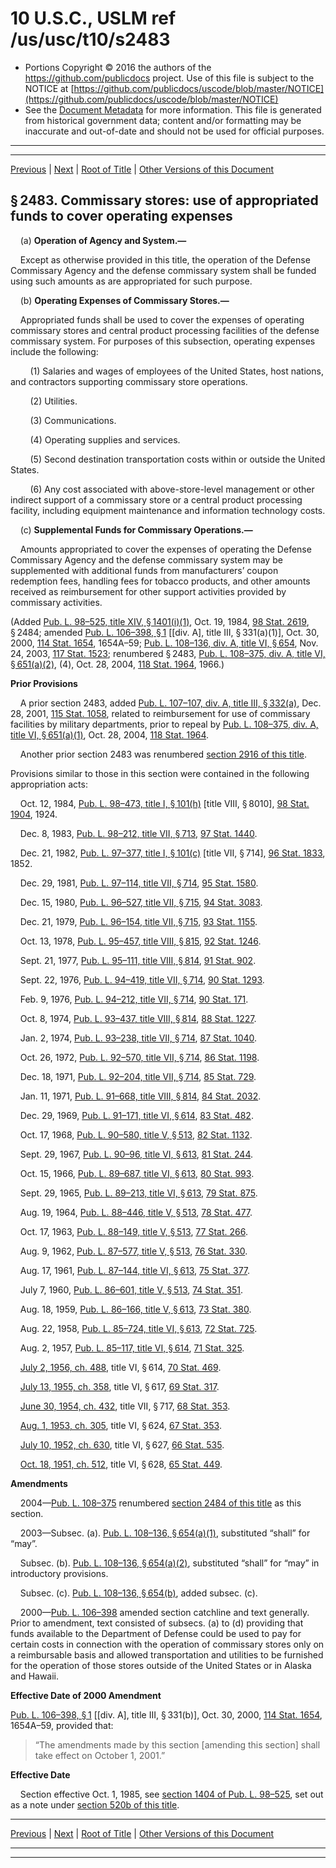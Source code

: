 ---
---

# 10 U.S.C., USLM ref /us/usc/t10/s2483

* Portions Copyright © 2016 the authors of the https://github.com/publicdocs project.
  Use of this file is subject to the NOTICE at [https://github.com/publicdocs/uscode/blob/master/NOTICE](https://github.com/publicdocs/uscode/blob/master/NOTICE)
* See the [Document Metadata](././../../../../../../..//README.md) for more information.
  This file is generated from historical government data; content and/or formatting may be inaccurate and out-of-date and should not be used for official purposes.

----------
----------

[Previous](./../../../../../../..//us/usc/t10/stA/ptIV/ch147/schI/m__us_usc_t10_s2482.md) | [Next](./../../../../../../..//us/usc/t10/stA/ptIV/ch147/schI/m__us_usc_t10_s2484.md) | [Root of Title](./../../../../../../../) | [Other Versions of this Document](https://publicdocs.github.io/go/links?ns=uslm&ref=%2Fus%2Fusc%2Ft10%2Fs2483)

## § 2483. Commissary stores: use of appropriated funds to cover operating expenses

    (a) __Operation of Agency and System.—__ 

    Except as otherwise provided in this title, the operation of the Defense Commissary Agency and the defense commissary system shall be funded using such amounts as are appropriated for such purpose.

    (b) __Operating Expenses of Commissary Stores.—__ 

    Appropriated funds shall be used to cover the expenses of operating commissary stores and central product processing facilities of the defense commissary system. For purposes of this subsection, operating expenses include the following:

        (1) Salaries and wages of employees of the United States, host nations, and contractors supporting commissary store operations.

        (2) Utilities.

        (3) Communications.

        (4) Operating supplies and services.

        (5) Second destination transportation costs within or outside the United States.

        (6) Any cost associated with above-store-level management or other indirect support of a commissary store or a central product processing facility, including equipment maintenance and information technology costs.

    (c) __Supplemental Funds for Commissary Operations.—__ 

    Amounts appropriated to cover the expenses of operating the Defense Commissary Agency and the defense commissary system may be supplemented with additional funds from manufacturers’ coupon redemption fees, handling fees for tobacco products, and other amounts received as reimbursement for other support activities provided by commissary activities.

(Added [Pub. L. 98–525, title XIV, § 1401(i)(1)][/us/pl/98/525/s1401/i/1], Oct. 19, 1984, [98 Stat. 2619][/us/stat/98/2619], § 2484; amended [Pub. L. 106–398, § 1][/us/pl/106/398/s1] \[\[div. A\], title III, § 331(a)(1)\], Oct. 30, 2000, [114 Stat. 1654][/us/stat/114/1654], 1654A–59; [Pub. L. 108–136, div. A, title VI, § 654][/us/pl/108/136/s654], Nov. 24, 2003, [117 Stat. 1523][/us/stat/117/1523]; renumbered § 2483, [Pub. L. 108–375, div. A, title VI, § 651(a)(2)][/us/pl/108/375/s651/a/2], (4), Oct. 28, 2004, [118 Stat. 1964][/us/stat/118/1964], 1966.)

 __Prior Provisions__ 

    A prior section 2483, added [Pub. L. 107–107, div. A, title III, § 332(a)][/us/pl/107/107/s332/a], Dec. 28, 2001, [115 Stat. 1058][/us/stat/115/1058], related to reimbursement for use of commissary facilities by military departments, prior to repeal by [Pub. L. 108–375, div. A, title VI, § 651(a)(1)][/us/pl/108/375/s651/a/1], Oct. 28, 2004, [118 Stat. 1964][/us/stat/118/1964].

    Another prior section 2483 was renumbered [section 2916 of this title][/us/usc/t10/s2916].

Provisions similar to those in this section were contained in the following appropriation acts:

    Oct. 12, 1984, [Pub. L. 98–473, title I, § 101(h)][/us/pl/98/473/s101/h] \[title VIII, § 8010\], [98 Stat. 1904][/us/stat/98/1904], 1924.

    Dec. 8, 1983, [Pub. L. 98–212, title VII, § 713][/us/pl/98/212/s713], [97 Stat. 1440][/us/stat/97/1440].

    Dec. 21, 1982, [Pub. L. 97–377, title I, § 101(c)][/us/pl/97/377/s101/c] \[title VII, § 714\], [96 Stat. 1833][/us/stat/96/1833], 1852.

    Dec. 29, 1981, [Pub. L. 97–114, title VII, § 714][/us/pl/97/114/s714], [95 Stat. 1580][/us/stat/95/1580].

    Dec. 15, 1980, [Pub. L. 96–527, title VII, § 715][/us/pl/96/527/s715], [94 Stat. 3083][/us/stat/94/3083].

    Dec. 21, 1979, [Pub. L. 96–154, title VII, § 715][/us/pl/96/154/s715], [93 Stat. 1155][/us/stat/93/1155].

    Oct. 13, 1978, [Pub. L. 95–457, title VIII, § 815][/us/pl/95/457/s815], [92 Stat. 1246][/us/stat/92/1246].

    Sept. 21, 1977, [Pub. L. 95–111, title VIII, § 814][/us/pl/95/111/s814], [91 Stat. 902][/us/stat/91/902].

    Sept. 22, 1976, [Pub. L. 94–419, title VII, § 714][/us/pl/94/419/s714], [90 Stat. 1293][/us/stat/90/1293].

    Feb. 9, 1976, [Pub. L. 94–212, title VII, § 714][/us/pl/94/212/s714], [90 Stat. 171][/us/stat/90/171].

    Oct. 8, 1974, [Pub. L. 93–437, title VIII, § 814][/us/pl/93/437/s814], [88 Stat. 1227][/us/stat/88/1227].

    Jan. 2, 1974, [Pub. L. 93–238, title VII, § 714][/us/pl/93/238/s714], [87 Stat. 1040][/us/stat/87/1040].

    Oct. 26, 1972, [Pub. L. 92–570, title VII, § 714][/us/pl/92/570/s714], [86 Stat. 1198][/us/stat/86/1198].

    Dec. 18, 1971, [Pub. L. 92–204, title VII, § 714][/us/pl/92/204/s714], [85 Stat. 729][/us/stat/85/729].

    Jan. 11, 1971, [Pub. L. 91–668, title VIII, § 814][/us/pl/91/668/s814], [84 Stat. 2032][/us/stat/84/2032].

    Dec. 29, 1969, [Pub. L. 91–171, title VI, § 614][/us/pl/91/171/s614], [83 Stat. 482][/us/stat/83/482].

    Oct. 17, 1968, [Pub. L. 90–580, title V, § 513][/us/pl/90/580/s513], [82 Stat. 1132][/us/stat/82/1132].

    Sept. 29, 1967, [Pub. L. 90–96, title VI, § 613][/us/pl/90/96/s613], [81 Stat. 244][/us/stat/81/244].

    Oct. 15, 1966, [Pub. L. 89–687, title VI, § 613][/us/pl/89/687/s613], [80 Stat. 993][/us/stat/80/993].

    Sept. 29, 1965, [Pub. L. 89–213, title VI, § 613][/us/pl/89/213/s613], [79 Stat. 875][/us/stat/79/875].

    Aug. 19, 1964, [Pub. L. 88–446, title V, § 513][/us/pl/88/446/s513], [78 Stat. 477][/us/stat/78/477].

    Oct. 17, 1963, [Pub. L. 88–149, title V, § 513][/us/pl/88/149/s513], [77 Stat. 266][/us/stat/77/266].

    Aug. 9, 1962, [Pub. L. 87–577, title V, § 513][/us/pl/87/577/s513], [76 Stat. 330][/us/stat/76/330].

    Aug. 17, 1961, [Pub. L. 87–144, title VI, § 613][/us/pl/87/144/s613], [75 Stat. 377][/us/stat/75/377].

    July 7, 1960, [Pub. L. 86–601, title V, § 513][/us/pl/86/601/s513], [74 Stat. 351][/us/stat/74/351].

    Aug. 18, 1959, [Pub. L. 86–166, title V, § 613][/us/pl/86/166/s613], [73 Stat. 380][/us/stat/73/380].

    Aug. 22, 1958, [Pub. L. 85–724, title VI, § 613][/us/pl/85/724/s613], [72 Stat. 725][/us/stat/72/725].

    Aug. 2, 1957, [Pub. L. 85–117, title VI, § 614][/us/pl/85/117/s614], [71 Stat. 325][/us/stat/71/325].

    [July 2, 1956, ch. 488][/us/act/1956-07-02/ch488], title VI, § 614, [70 Stat. 469][/us/stat/70/469].

    [July 13, 1955, ch. 358][/us/act/1955-07-13/ch358], title VI, § 617, [69 Stat. 317][/us/stat/69/317].

    [June 30, 1954, ch. 432][/us/act/1954-06-30/ch432], title VII, § 717, [68 Stat. 353][/us/stat/68/353].

    [Aug. 1, 1953, ch. 305][/us/act/1953-08-01/ch305], title VI, § 624, [67 Stat. 353][/us/stat/67/353].

    [July 10, 1952, ch. 630][/us/act/1952-07-10/ch630], title VI, § 627, [66 Stat. 535][/us/stat/66/535].

    [Oct. 18, 1951, ch. 512][/us/act/1951-10-18/ch512], title VI, § 628, [65 Stat. 449][/us/stat/65/449].

 __Amendments__ 

    2004—[Pub. L. 108–375][/us/pl/108/375] renumbered [section 2484 of this title][/us/usc/t10/s2484] as this section.

    2003—Subsec. (a). [Pub. L. 108–136, § 654(a)(1)][/us/pl/108/136/s654/a/1], substituted “shall” for “may”.

    Subsec. (b). [Pub. L. 108–136, § 654(a)(2)][/us/pl/108/136/s654/a/2], substituted “shall” for “may” in introductory provisions.

    Subsec. (c). [Pub. L. 108–136, § 654(b)][/us/pl/108/136/s654/b], added subsec. (c).

    2000—[Pub. L. 106–398][/us/pl/106/398] amended section catchline and text generally. Prior to amendment, text consisted of subsecs. (a) to (d) providing that funds available to the Department of Defense could be used to pay for certain costs in connection with the operation of commissary stores only on a reimbursable basis and allowed transportation and utilities to be furnished for the operation of those stores outside of the United States or in Alaska and Hawaii.

 __Effective Date of 2000 Amendment__ 

[Pub. L. 106–398, § 1][/us/pl/106/398/s1] \[\[div. A\], title III, § 331(b)\], Oct. 30, 2000, [114 Stat. 1654][/us/stat/114/1654], 1654A–59, provided that: 

> “The amendments made by this section \[amending this section\] shall take effect on October 1, 2001.”

 __Effective Date__ 

    Section effective Oct. 1, 1985, see [section 1404 of Pub. L. 98–525][/us/pl/98/525/s1404], set out as a note under [section 520b of this title][/us/usc/t10/s520b].

----------

[Previous](./../../../../../../..//us/usc/t10/stA/ptIV/ch147/schI/m__us_usc_t10_s2482.md) | [Next](./../../../../../../..//us/usc/t10/stA/ptIV/ch147/schI/m__us_usc_t10_s2484.md) | [Root of Title](./../../../../../../../) | [Other Versions of this Document](https://publicdocs.github.io/go/links?ns=uslm&ref=%2Fus%2Fusc%2Ft10%2Fs2483)

----------
----------

[/us/pl/98/525/s1401/i/1]: https://publicdocs.github.io/go/links?ns=uslm&ref=%2Fus%2Fpl%2F98%2F525%2Fs1401%2Fi%2F1
[/us/stat/98/2619]: https://publicdocs.github.io/go/links?ns=uslm&ref=%2Fus%2Fstat%2F98%2F2619
[/us/pl/106/398/s1]: https://publicdocs.github.io/go/links?ns=uslm&ref=%2Fus%2Fpl%2F106%2F398%2Fs1
[/us/stat/114/1654]: https://publicdocs.github.io/go/links?ns=uslm&ref=%2Fus%2Fstat%2F114%2F1654
[/us/pl/108/136/s654]: https://publicdocs.github.io/go/links?ns=uslm&ref=%2Fus%2Fpl%2F108%2F136%2Fs654
[/us/stat/117/1523]: https://publicdocs.github.io/go/links?ns=uslm&ref=%2Fus%2Fstat%2F117%2F1523
[/us/pl/108/375/s651/a/2]: https://publicdocs.github.io/go/links?ns=uslm&ref=%2Fus%2Fpl%2F108%2F375%2Fs651%2Fa%2F2
[/us/stat/118/1964]: https://publicdocs.github.io/go/links?ns=uslm&ref=%2Fus%2Fstat%2F118%2F1964
[/us/pl/107/107/s332/a]: https://publicdocs.github.io/go/links?ns=uslm&ref=%2Fus%2Fpl%2F107%2F107%2Fs332%2Fa
[/us/stat/115/1058]: https://publicdocs.github.io/go/links?ns=uslm&ref=%2Fus%2Fstat%2F115%2F1058
[/us/pl/108/375/s651/a/1]: https://publicdocs.github.io/go/links?ns=uslm&ref=%2Fus%2Fpl%2F108%2F375%2Fs651%2Fa%2F1
[/us/stat/118/1964]: https://publicdocs.github.io/go/links?ns=uslm&ref=%2Fus%2Fstat%2F118%2F1964
[/us/usc/t10/s2916]: https://publicdocs.github.io/go/links?ns=uslm&ref=%2Fus%2Fusc%2Ft10%2Fs2916
[/us/pl/98/473/s101/h]: https://publicdocs.github.io/go/links?ns=uslm&ref=%2Fus%2Fpl%2F98%2F473%2Fs101%2Fh
[/us/stat/98/1904]: https://publicdocs.github.io/go/links?ns=uslm&ref=%2Fus%2Fstat%2F98%2F1904
[/us/pl/98/212/s713]: https://publicdocs.github.io/go/links?ns=uslm&ref=%2Fus%2Fpl%2F98%2F212%2Fs713
[/us/stat/97/1440]: https://publicdocs.github.io/go/links?ns=uslm&ref=%2Fus%2Fstat%2F97%2F1440
[/us/pl/97/377/s101/c]: https://publicdocs.github.io/go/links?ns=uslm&ref=%2Fus%2Fpl%2F97%2F377%2Fs101%2Fc
[/us/stat/96/1833]: https://publicdocs.github.io/go/links?ns=uslm&ref=%2Fus%2Fstat%2F96%2F1833
[/us/pl/97/114/s714]: https://publicdocs.github.io/go/links?ns=uslm&ref=%2Fus%2Fpl%2F97%2F114%2Fs714
[/us/stat/95/1580]: https://publicdocs.github.io/go/links?ns=uslm&ref=%2Fus%2Fstat%2F95%2F1580
[/us/pl/96/527/s715]: https://publicdocs.github.io/go/links?ns=uslm&ref=%2Fus%2Fpl%2F96%2F527%2Fs715
[/us/stat/94/3083]: https://publicdocs.github.io/go/links?ns=uslm&ref=%2Fus%2Fstat%2F94%2F3083
[/us/pl/96/154/s715]: https://publicdocs.github.io/go/links?ns=uslm&ref=%2Fus%2Fpl%2F96%2F154%2Fs715
[/us/stat/93/1155]: https://publicdocs.github.io/go/links?ns=uslm&ref=%2Fus%2Fstat%2F93%2F1155
[/us/pl/95/457/s815]: https://publicdocs.github.io/go/links?ns=uslm&ref=%2Fus%2Fpl%2F95%2F457%2Fs815
[/us/stat/92/1246]: https://publicdocs.github.io/go/links?ns=uslm&ref=%2Fus%2Fstat%2F92%2F1246
[/us/pl/95/111/s814]: https://publicdocs.github.io/go/links?ns=uslm&ref=%2Fus%2Fpl%2F95%2F111%2Fs814
[/us/stat/91/902]: https://publicdocs.github.io/go/links?ns=uslm&ref=%2Fus%2Fstat%2F91%2F902
[/us/pl/94/419/s714]: https://publicdocs.github.io/go/links?ns=uslm&ref=%2Fus%2Fpl%2F94%2F419%2Fs714
[/us/stat/90/1293]: https://publicdocs.github.io/go/links?ns=uslm&ref=%2Fus%2Fstat%2F90%2F1293
[/us/pl/94/212/s714]: https://publicdocs.github.io/go/links?ns=uslm&ref=%2Fus%2Fpl%2F94%2F212%2Fs714
[/us/stat/90/171]: https://publicdocs.github.io/go/links?ns=uslm&ref=%2Fus%2Fstat%2F90%2F171
[/us/pl/93/437/s814]: https://publicdocs.github.io/go/links?ns=uslm&ref=%2Fus%2Fpl%2F93%2F437%2Fs814
[/us/stat/88/1227]: https://publicdocs.github.io/go/links?ns=uslm&ref=%2Fus%2Fstat%2F88%2F1227
[/us/pl/93/238/s714]: https://publicdocs.github.io/go/links?ns=uslm&ref=%2Fus%2Fpl%2F93%2F238%2Fs714
[/us/stat/87/1040]: https://publicdocs.github.io/go/links?ns=uslm&ref=%2Fus%2Fstat%2F87%2F1040
[/us/pl/92/570/s714]: https://publicdocs.github.io/go/links?ns=uslm&ref=%2Fus%2Fpl%2F92%2F570%2Fs714
[/us/stat/86/1198]: https://publicdocs.github.io/go/links?ns=uslm&ref=%2Fus%2Fstat%2F86%2F1198
[/us/pl/92/204/s714]: https://publicdocs.github.io/go/links?ns=uslm&ref=%2Fus%2Fpl%2F92%2F204%2Fs714
[/us/stat/85/729]: https://publicdocs.github.io/go/links?ns=uslm&ref=%2Fus%2Fstat%2F85%2F729
[/us/pl/91/668/s814]: https://publicdocs.github.io/go/links?ns=uslm&ref=%2Fus%2Fpl%2F91%2F668%2Fs814
[/us/stat/84/2032]: https://publicdocs.github.io/go/links?ns=uslm&ref=%2Fus%2Fstat%2F84%2F2032
[/us/pl/91/171/s614]: https://publicdocs.github.io/go/links?ns=uslm&ref=%2Fus%2Fpl%2F91%2F171%2Fs614
[/us/stat/83/482]: https://publicdocs.github.io/go/links?ns=uslm&ref=%2Fus%2Fstat%2F83%2F482
[/us/pl/90/580/s513]: https://publicdocs.github.io/go/links?ns=uslm&ref=%2Fus%2Fpl%2F90%2F580%2Fs513
[/us/stat/82/1132]: https://publicdocs.github.io/go/links?ns=uslm&ref=%2Fus%2Fstat%2F82%2F1132
[/us/pl/90/96/s613]: https://publicdocs.github.io/go/links?ns=uslm&ref=%2Fus%2Fpl%2F90%2F96%2Fs613
[/us/stat/81/244]: https://publicdocs.github.io/go/links?ns=uslm&ref=%2Fus%2Fstat%2F81%2F244
[/us/pl/89/687/s613]: https://publicdocs.github.io/go/links?ns=uslm&ref=%2Fus%2Fpl%2F89%2F687%2Fs613
[/us/stat/80/993]: https://publicdocs.github.io/go/links?ns=uslm&ref=%2Fus%2Fstat%2F80%2F993
[/us/pl/89/213/s613]: https://publicdocs.github.io/go/links?ns=uslm&ref=%2Fus%2Fpl%2F89%2F213%2Fs613
[/us/stat/79/875]: https://publicdocs.github.io/go/links?ns=uslm&ref=%2Fus%2Fstat%2F79%2F875
[/us/pl/88/446/s513]: https://publicdocs.github.io/go/links?ns=uslm&ref=%2Fus%2Fpl%2F88%2F446%2Fs513
[/us/stat/78/477]: https://publicdocs.github.io/go/links?ns=uslm&ref=%2Fus%2Fstat%2F78%2F477
[/us/pl/88/149/s513]: https://publicdocs.github.io/go/links?ns=uslm&ref=%2Fus%2Fpl%2F88%2F149%2Fs513
[/us/stat/77/266]: https://publicdocs.github.io/go/links?ns=uslm&ref=%2Fus%2Fstat%2F77%2F266
[/us/pl/87/577/s513]: https://publicdocs.github.io/go/links?ns=uslm&ref=%2Fus%2Fpl%2F87%2F577%2Fs513
[/us/stat/76/330]: https://publicdocs.github.io/go/links?ns=uslm&ref=%2Fus%2Fstat%2F76%2F330
[/us/pl/87/144/s613]: https://publicdocs.github.io/go/links?ns=uslm&ref=%2Fus%2Fpl%2F87%2F144%2Fs613
[/us/stat/75/377]: https://publicdocs.github.io/go/links?ns=uslm&ref=%2Fus%2Fstat%2F75%2F377
[/us/pl/86/601/s513]: https://publicdocs.github.io/go/links?ns=uslm&ref=%2Fus%2Fpl%2F86%2F601%2Fs513
[/us/stat/74/351]: https://publicdocs.github.io/go/links?ns=uslm&ref=%2Fus%2Fstat%2F74%2F351
[/us/pl/86/166/s613]: https://publicdocs.github.io/go/links?ns=uslm&ref=%2Fus%2Fpl%2F86%2F166%2Fs613
[/us/stat/73/380]: https://publicdocs.github.io/go/links?ns=uslm&ref=%2Fus%2Fstat%2F73%2F380
[/us/pl/85/724/s613]: https://publicdocs.github.io/go/links?ns=uslm&ref=%2Fus%2Fpl%2F85%2F724%2Fs613
[/us/stat/72/725]: https://publicdocs.github.io/go/links?ns=uslm&ref=%2Fus%2Fstat%2F72%2F725
[/us/pl/85/117/s614]: https://publicdocs.github.io/go/links?ns=uslm&ref=%2Fus%2Fpl%2F85%2F117%2Fs614
[/us/stat/71/325]: https://publicdocs.github.io/go/links?ns=uslm&ref=%2Fus%2Fstat%2F71%2F325
[/us/act/1956-07-02/ch488]: https://publicdocs.github.io/go/links?ns=uslm&ref=%2Fus%2Fact%2F1956-07-02%2Fch488
[/us/stat/70/469]: https://publicdocs.github.io/go/links?ns=uslm&ref=%2Fus%2Fstat%2F70%2F469
[/us/act/1955-07-13/ch358]: https://publicdocs.github.io/go/links?ns=uslm&ref=%2Fus%2Fact%2F1955-07-13%2Fch358
[/us/stat/69/317]: https://publicdocs.github.io/go/links?ns=uslm&ref=%2Fus%2Fstat%2F69%2F317
[/us/act/1954-06-30/ch432]: https://publicdocs.github.io/go/links?ns=uslm&ref=%2Fus%2Fact%2F1954-06-30%2Fch432
[/us/stat/68/353]: https://publicdocs.github.io/go/links?ns=uslm&ref=%2Fus%2Fstat%2F68%2F353
[/us/act/1953-08-01/ch305]: https://publicdocs.github.io/go/links?ns=uslm&ref=%2Fus%2Fact%2F1953-08-01%2Fch305
[/us/stat/67/353]: https://publicdocs.github.io/go/links?ns=uslm&ref=%2Fus%2Fstat%2F67%2F353
[/us/act/1952-07-10/ch630]: https://publicdocs.github.io/go/links?ns=uslm&ref=%2Fus%2Fact%2F1952-07-10%2Fch630
[/us/stat/66/535]: https://publicdocs.github.io/go/links?ns=uslm&ref=%2Fus%2Fstat%2F66%2F535
[/us/act/1951-10-18/ch512]: https://publicdocs.github.io/go/links?ns=uslm&ref=%2Fus%2Fact%2F1951-10-18%2Fch512
[/us/stat/65/449]: https://publicdocs.github.io/go/links?ns=uslm&ref=%2Fus%2Fstat%2F65%2F449
[/us/pl/108/375]: https://publicdocs.github.io/go/links?ns=uslm&ref=%2Fus%2Fpl%2F108%2F375
[/us/usc/t10/s2484]: https://publicdocs.github.io/go/links?ns=uslm&ref=%2Fus%2Fusc%2Ft10%2Fs2484
[/us/pl/108/136/s654/a/1]: https://publicdocs.github.io/go/links?ns=uslm&ref=%2Fus%2Fpl%2F108%2F136%2Fs654%2Fa%2F1
[/us/pl/108/136/s654/a/2]: https://publicdocs.github.io/go/links?ns=uslm&ref=%2Fus%2Fpl%2F108%2F136%2Fs654%2Fa%2F2
[/us/pl/108/136/s654/b]: https://publicdocs.github.io/go/links?ns=uslm&ref=%2Fus%2Fpl%2F108%2F136%2Fs654%2Fb
[/us/pl/106/398]: https://publicdocs.github.io/go/links?ns=uslm&ref=%2Fus%2Fpl%2F106%2F398
[/us/pl/106/398/s1]: https://publicdocs.github.io/go/links?ns=uslm&ref=%2Fus%2Fpl%2F106%2F398%2Fs1
[/us/stat/114/1654]: https://publicdocs.github.io/go/links?ns=uslm&ref=%2Fus%2Fstat%2F114%2F1654
[/us/pl/98/525/s1404]: https://publicdocs.github.io/go/links?ns=uslm&ref=%2Fus%2Fpl%2F98%2F525%2Fs1404
[/us/usc/t10/s520b]: https://publicdocs.github.io/go/links?ns=uslm&ref=%2Fus%2Fusc%2Ft10%2Fs520b


